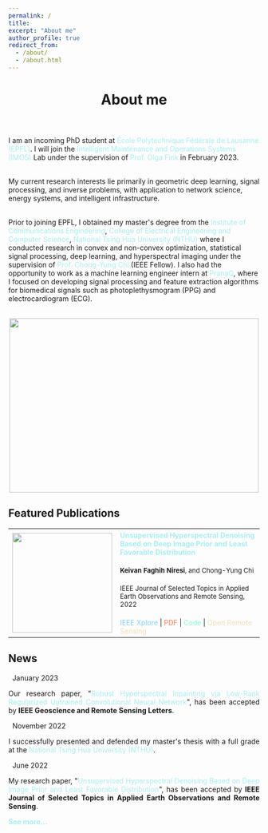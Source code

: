 ```yaml
---
permalink: /
title:
excerpt: "About me"
author_profile: true
redirect_from:
  - /about/
  - /about.html
---
```


<header class="post-header">
<h1 class="post-title">About me</h1>
</header>



<p align="justify">

I am an incoming PhD student at <a href="https://www.epfl.ch/en/" target="\_blank" style="color: #A7EEF3; text-decoration:none">  École Polytechnique Fédérale de Lausanne (EPFL)</a>. I will join the <a href="https://www.epfl.ch/labs/imos/" target="\_blank" style="color: #A7EEF3; text-decoration:none">  Intelligent Maintenance and Operations Systems (IMOS)</a> Lab under the supervision of <a href="https://people.epfl.ch/olga.fink?lang=en" target="\_blank" style="color: #A7EEF3; text-decoration:none">  Prof. Olga Fink </a> in February 2023. <br> <br>

My current research interests lie primarily in geometric deep learning, signal processing, and inverse problems, with application to network science, energy systems, and intelligent infrastructure.<br> <br>

Prior to joining EPFL, I obtained my master's degree from the <a href="http://www.com.nthu.edu.tw/index.php?Lang=en" target="\_blank" style="color: #A7EEF3; text-decoration:none">  Institute of Communications Engineering</a>, <a href="https://eecs-en.site.nthu.edu.tw/" target="\_blank" style="color: #A7EEF3; text-decoration:none">  College of Electrical Engineering and Computer Science</a>, <a href="https://nthu-en.site.nthu.edu.tw/" target="\_blank" style="color: #A7EEF3; text-decoration:none">  National Tsing Hua University (NTHU)</a> where I conducted research in convex and non-convex optimization, statistical signal processing, deep learning, and hyperspectral imaging under the supervision of <a href="https://scholar.google.com.tw/citations?user=QzDAeT8AAAAJ&hl=en" target="\_blank" style="color: #A7EEF3; text-decoration:none">  Prof. Chong-Yung Chi</a> (IEEE Fellow). I also had the opportunity to work as a machine learning engineer intern at <a href="https://pranaq.com/" target="\_blank" style="color: #A7EEF3; text-decoration:none">  PranaQ</a>, where I focused on developing signal processing and feature extraction algorithms for biomedical signals such as photoplethysmogram (PPG) and electrocardiogram (ECG). <br> <br>
  

<p align="center">
  <img width="500" height="349" src="https://user-images.githubusercontent.com/107177894/210242316-5e13ec32-3793-4a84-a68f-8e390cec11fa.png">
</p>
 
 
<div class="Featured Publications">
<h2>Featured Publications</h2>

<table style="width:100%">
  <tr style="border: none;">
    <th>
      <img src="https://user-images.githubusercontent.com/107177894/210262130-f198ea57-8950-4500-896d-0935d66b67d2.gif" width="200"/>
    </th>
    <th style="text-align:left">
             <span style="font-size:14px"><a href="https://ieeexplore.ieee.org/document/9813381" style="color: #A7EEF3; text-decoration:none;" target="\_blank"><strong>Unsupervised Hyperspectral Denoising Based on Deep Image Prior and Least Favorable Distribution</strong> </a></span><br><br>
            <span style="font-size:13px">Keivan Faghih Niresi<span style="font-weight:normal">, and Chong-Yung Chi</span></span><br><br>
     <span style="font-weight:normal;font-size:13px">IEEE Journal of Selected Topics in Applied Earth Observations and Remote Sensing, 2022</span><br><br>
 <span style="font-weight:normal;font-size:14px"><i class="fa fa-file" style="color:LightSkyBlue"></i> <a href="https://ieeexplore.ieee.org/document/9813381" style="color: LightSkyBlue; text-decoration:none;" target="\_blank">IEEE Xplore</a> | <i class="fas fa-file-pdf" style="color:Coral"></i> <a href="https://ieeexplore.ieee.org/stamp/stamp.jsp?tp=&arnumber=9813381" style="color: Coral; text-decoration:none;" target="\_blank">PDF</a> | <i class="fab fa-github" style="color:Aquamarine"></i> <a href="https://github.com/Keiv4n/HLF-DIP" style="color: Aquamarine; text-decoration:none;" target="\_blank">Code</a> | <i class="fas fa-globe" style="color:Wheat"></i> <a href="https://openremotesensing.net/knowledgebase/unsupervised-hyperspectral-denoising-based-on-deep-image-prior-and-least-favorable-distribution/" style="color:Wheat; text-decoration:none;" target="\_blank">Open Remote Sensing</a></span>
    </th>
  </tr>    
</table>
  
 </div>

<div class="News">
<h2>News</h2>

<div class="list__item">
<article class="archive__item">
<p class="page__meta"><em class="fa fa-calendar">&nbsp;</em> January&nbsp;2023</p>
<p align="justify">Our research paper, "<a href="https://ieeexplore.ieee.org/abstract/document/10032531" style="color: #A7EEF3; text-decoration:none;" target="\_blank">Robust Hyperspectral Inpainting via Low-Rank Regularized Untrained Convolutional Neural Network</a>", has been accepted by&nbsp;<strong>IEEE Geoscience and Remote Sensing Letters</strong>.</p>
</article>
</div> 
<div class="list__item">
<article class="archive__item">
<p class="page__meta"><em class="fa fa-calendar">&nbsp;</em> November 2022</p>
<p align="justify">I successfully presented and defended my master's thesis with a full grade at the <a href="https://nthu-en.site.nthu.edu.tw/" target="\_blank" style="color: #A7EEF3; text-decoration:none">National Tsing Hua University (NTHU)</a>.</p>
</article>
</div>  
<div class="list__item">
<article class="archive__item">
<p class="page__meta"><em class="fa fa-calendar">&nbsp;</em> June 2022</p>
<p align="justify">My research paper, "<a href="https://ieeexplore.ieee.org/document/9813381" style="color: #A7EEF3; text-decoration:none;" target="\_blank">Unsupervised Hyperspectral Denoising Based on Deep Image Prior and Least Favorable Distribution</a>", has been accepted by&nbsp;<strong>IEEE Journal of Selected Topics in Applied Earth Observations and Remote Sensing</strong>.</p>
</article>
</div>

  
<a href="https://keiv4n.github.io/updates/" style="color: #A7EEF3; text-decoration:none;" target="\_blank"><strong>See more...</strong> </a> 
  
  <br>

